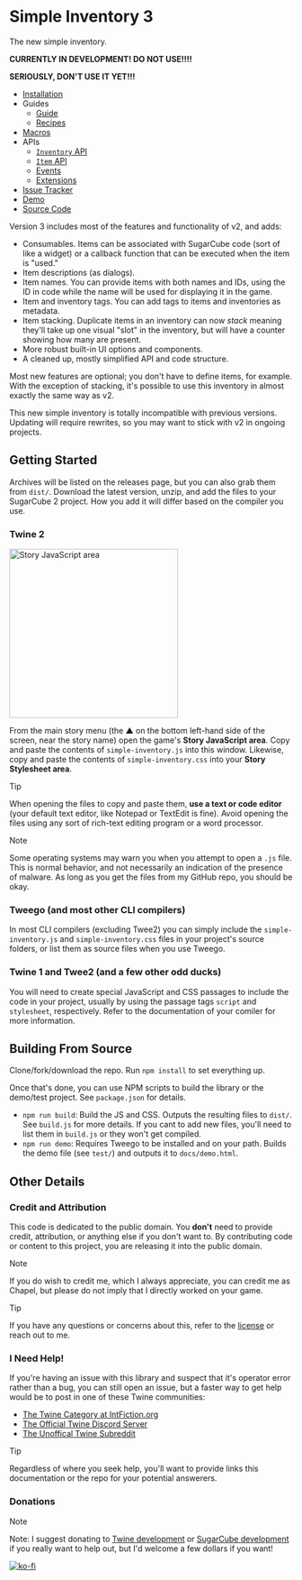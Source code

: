 # Simple Inventory 3
 The new simple inventory.

**CURRENTLY IN DEVELOPMENT! DO NOT USE!!!!**

**SERIOUSLY, DON'T USE IT YET!!!**

- [Installation](#getting-started)
- Guides
  - [Guide](Guide.md)
  - [Recipes](Recipes.md)
- [Macros](Macros.md)
- APIs
  - [`Inventory` API](InventoryAPI.md)
  - [`Item` API](ItemAPI.md)
  - [Events](EventsAPI.md)
  - [Extensions](ExtensionsAPI.md)
- [Issue Tracker](https://github.com/ChapelR/simple-inventory/issues)
- [Demo](demo.html ":ignore")
- [Source Code](https://github.com/ChapelR/simple-inventory/)

Version 3 includes most of the features and functionality of v2, and adds:

- Consumables. Items can be associated with SugarCube code (sort of like a widget) or a callback function that can be executed when the item is "used."
- Item descriptions (as dialogs).
- Item names. You can provide items with both names and IDs, using the ID in code while the name will be used for displaying it in the game.
- Item and inventory tags. You can add tags to items and inventories as metadata.
- Item stacking. Duplicate items in an inventory can now *stack* meaning they'll take up one visual "slot" in the inventory, but will have a counter showing how many are present.
- More robust built-in UI options and components.
- A cleaned up, mostly simplified API and code structure.

Most new features are optional; you don't have to define items, for example. With the exception of stacking, it's possible to use this inventory in almost exactly the same way as v2.

This new simple inventory is totally incompatible with previous versions. Updating will require rewrites, so you may want to stick with v2 in ongoing projects.

## Getting Started

Archives will be listed on the releases page, but you can also grab them from `dist/`. Download the latest version, unzip, and add the files to your SugarCube 2 project. How you add it will differ based on the compiler you use.

### Twine 2

<img title="Story JavaScript area" alt="Story JavaScript area" src="https://twinelab.net/harlowe-audio/assets/menu1.jpg" width="300px">

From the main story menu (the &#9650; on the bottom left-hand side of the screen, near the story name) open the game's **Story JavaScript area**. Copy and paste the contents of `simple-inventory.js` into this window. Likewise, copy and paste the contents of `simple-inventory.css` into your **Story Stylesheet area**.

> [!TIP]
> When opening the files to copy and paste them, **use a text or code editor** (your default text editor, like Notepad or TextEdit is fine). Avoid opening the files using any sort of rich-text editing program or a word processor.

> [!NOTE]
> Some operating systems may warn you when you attempt to open a `.js` file. This is normal behavior, and not necessarily an indication of the presence of malware. As long as you get the files from my GitHub repo, you should be okay.

### Tweego (and most other CLI compilers)

In most CLI compilers (excluding Twee2) you can simply include the `simple-inventory.js` and `simple-inventory.css` files in your project's source folders, or list them as source files when you use Tweego.

### Twine 1 and Twee2 (and a few other odd ducks)

You will need to create special JavaScript and CSS passages to include the code in your project, usually by using the passage tags `script` and `stylesheet`, respectively. Refer to the documentation of your comiler for more information.

## Building From Source

Clone/fork/download the repo. Run `npm install` to set everything up.

Once that's done, you can use NPM scripts to build the library or the demo/test project. See `package.json` for details.

- `npm run build`: Build the JS and CSS. Outputs the resulting files to `dist/`. See `build.js` for more details. If you cant to add new files, you'll need to list them in `build.js` or they won't get compiled.
- `npm run demo`: Requires Tweego to be installed and on your path. Builds the demo file (see `test/`) and outputs it to `docs/demo.html`.

## Other Details

### Credit and Attribution

This code is dedicated to the public domain.  You **don't** need to provide credit, attribution, or anything else if you don't want to. By contributing code or content to this project, you are releasing it into the public domain.

> [!NOTE]
> If you do wish to credit me, which I always appreciate, you can credit me as Chapel, but please do not imply that I directly worked on your game.

> [!TIP]
> If you have any questions or concerns about this, refer to the [license](https://github.com/ChapelR/custom-macros-for-sugarcube-2/blob/master/LICENSE) or reach out to me.

### I Need Help!

If you're having an issue with this library and suspect that it's operator error rather than a bug, you can still open an issue, but a faster way to get help would be to post in one of these Twine communities:

 * [The Twine Category at IntFiction.org](https://intfiction.org/c/authoring/twine)
 * [The Official Twine Discord Server](https://discordapp.com/invite/n5dJvPp)
 * [The Unoffical Twine Subreddit](https://www.reddit.com/r/twinegames/)

> [!TIP]
> Regardless of where you seek help, you'll want to provide links this documentation or the repo for your potential answerers. 

### Donations

> [!NOTE]
> Note: I suggest donating to [Twine development](https://www.patreon.com/klembot) or [SugarCube development](https://www.patreon.com/thomasmedwards) if you really want to help out, but I'd welcome a few dollars if you want!

[![ko-fi](https://www.ko-fi.com/img/donate_sm.png)](https://ko-fi.com/F1F8IC35)